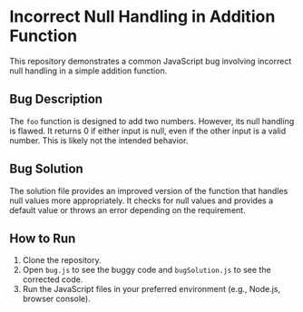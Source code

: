 # Incorrect Null Handling in Addition Function

This repository demonstrates a common JavaScript bug involving incorrect null handling in a simple addition function.

## Bug Description

The `foo` function is designed to add two numbers. However, its null handling is flawed. It returns 0 if either input is null, even if the other input is a valid number.  This is likely not the intended behavior.

## Bug Solution

The solution file provides an improved version of the function that handles null values more appropriately. It checks for null values and provides a default value or throws an error depending on the requirement.

## How to Run

1. Clone the repository.
2. Open `bug.js` to see the buggy code and `bugSolution.js` to see the corrected code.
3. Run the JavaScript files in your preferred environment (e.g., Node.js, browser console).